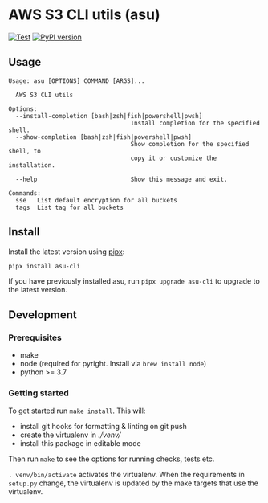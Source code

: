 # AWS S3 CLI utils (asu)

[![Test](https://github.com/tekumara/asu/actions/workflows/pythonapp.yml/badge.svg)](https://github.com/tekumara/asu/actions/workflows/pythonapp.yml)
[![PyPI version](https://badge.fury.io/py/asu-cli.svg)](https://pypi.org/project/asu-cli/)

## Usage

```
Usage: asu [OPTIONS] COMMAND [ARGS]...

  AWS S3 CLI utils

Options:
  --install-completion [bash|zsh|fish|powershell|pwsh]
                                  Install completion for the specified shell.
  --show-completion [bash|zsh|fish|powershell|pwsh]
                                  Show completion for the specified shell, to
                                  copy it or customize the installation.

  --help                          Show this message and exit.

Commands:
  sse   List default encryption for all buckets
  tags  List tag for all buckets
```

## Install

Install the latest version using [pipx](https://github.com/pipxproject/pipx):

```
pipx install asu-cli
```

If you have previously installed asu, run `pipx upgrade asu-cli` to upgrade to the latest version.

## Development

### Prerequisites

- make
- node (required for pyright. Install via `brew install node`)
- python >= 3.7

### Getting started

To get started run `make install`. This will:

- install git hooks for formatting & linting on git push
- create the virtualenv in _./venv/_
- install this package in editable mode

Then run `make` to see the options for running checks, tests etc.

`. venv/bin/activate` activates the virtualenv. When the requirements in `setup.py` change, the virtualenv is updated by the make targets that use the virtualenv.
